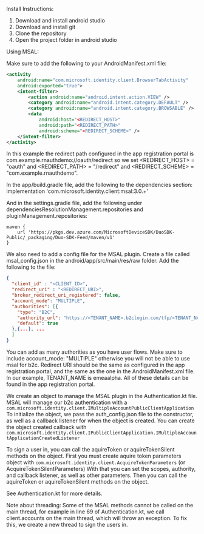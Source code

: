 Install Instructions:

1. Download and install android studio 
2. Download and install git
3. Clone the repository
4. Open the project folder in android studio

Using MSAL: 

Make sure to add the following to your AndroidManifest.xml file:
```xml
<activity
    android:name="com.microsoft.identity.client.BrowserTabActivity"
    android:exported="true">
    <intent-filter>
        <action android:name="android.intent.action.VIEW" />
        <category android:name="android.intent.category.DEFAULT" />
        <category android:name="android.intent.category.BROWSABLE" />
        <data
            android:host="<REDIRECT_HOST>"
            android:path="<REDIRECT_PATH>"
            android:scheme="<REDIRECT_SCHEME>" />
    </intent-filter>
</activity>
```
In this example the redirect path configured in the app registration portal is com.example.rnauthdemo://oauth/redirect so we set <REDIRECT_HOST> = "oauth" and <REDIRECT_PATH> = "/redirect" and <REDIRECT_SCHEME> = "com.example.rnauthdemo".

In the app/build.gradle file, add the following to the dependencies section:
implementation 'com.microsoft.identity.client:msal:3.0.+'

And in the settings.gradle file, add the following under dependenciesResolutionManagement.repositories and pluginManagement.repositories:
```
maven {
    url 'https://pkgs.dev.azure.com/MicrosoftDeviceSDK/DuoSDK-Public/_packaging/Duo-SDK-Feed/maven/v1'
}
```
We also need to add a config file for the MSAL plugin. 
Create a file called msal_config.json in the android/app/src/main/res/raw folder.
Add the following to the file:
```json
{
  "client_id" : "<CLIENT_ID>",
  "redirect_uri" : "<REDIRECT_URI>",
  "broker_redirect_uri_registered": false,
  "account_mode": "MULTIPLE",
  "authorities": [{
    "type": "B2C",
    "authority_url": "https://<TENANT_NAME>.b2clogin.com/tfp/<TENANT_NAME>.onmicrosoft.com/<USER_FLOW_NAME>",
    "default": true
  },{...}, ...
  ]
}
```
You can add as many authorities as you have user flows. Make sure to include account_mode: "MULTIPLE" otherwise you will not be able to use msal for b2c.
Redirect URI should be the same as configured in the app registration portal, and the same as the one in the AndroidManifest.xml file.
In our example, TENANT_NAME is emeaalpha. All of these details can be found in the app registration portal.

We create an object to manage the MSAL plugin in the Authentication.kt file. 
MSAL will manage our b2c authentication with a ```com.microsoft.identity.client.IMultipleAccountPublicClientApplication```
To initialize the object, we pass the auth_config.json file to the constructor, as well as a callback listener for when the object is created.
You can create the object created callback with ```com.microsoft.identity.client.IPublicClientApplication.IMultipleAccountApplicationCreatedListener```

To sign a user in, you can call the aquireToken or aquireTokenSilent methods on the object.
First you must create aquire token parameters object with ```com.microsoft.identity.client.AcquireTokenParameters``` (or AcquireTokenSilentParameters)
With that you can set the scopes, authority, and callback listener, as well as other parameters.
Then you can call the aquireToken or aquireTokenSilent methods on the object.

See Authentication.kt for more details.

Note about threading: Some of the MSAL methods cannot be called on the main thread, for example in line 69 of Authentication.kt,
we call client.accounts on the main thread, which will throw an exception. To fix this, we create a new thread to sign the users in. 